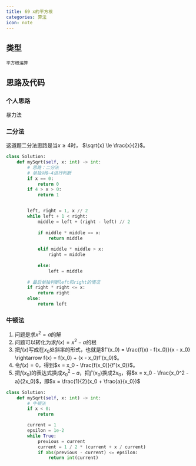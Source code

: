 ```yaml
---
title: 69 x的平方根
categories: 算法
icon: note
---
```


## 类型

`平方根运算`

## 思路及代码

### 个人思路

暴力法

### 二分法

这道题二分法思路是当$x \ge 4$时， $\sqrt{x} \le \frac{x}{2}$。

```python
class Solution:
    def mySqrt(self, x: int) -> int:
        # 思路：二分法
        # 单独对0~4进行判断
        if x == 0:
            return 0
        if 4 > x > 0:
            return 1


        left, right = 1, x // 2
        while left + 1 < right:
            middle = left + (right - left) // 2
            
            if middle * middle == x:
                return middle
            
            elif middle * middle > x:
                right = middle
            
            else:
                left = middle
        
        # 最后单独判断left和right的情况
        if right * right <= x:
            return right 
        else:
            return left
```

### 牛顿法

1. 问题是求$x^2 = a$的解
2. 问题可以转化为求$f(x) = x^2 - a$的根
3. 把$f(x)$写成在$x_0$处斜率的形式，也就是$f'(x_0) = \frac{f(x) - f(x_0)}{x - x_0} \rightarrow f(x) = f(x_0) + (x - x_0)f'(x_0)$。
4. 令$f(x) = 0$，得到$x = x_0 - \frac{f(x_0)}{f'(x_0)}$。
5. 把$f(x_0)$的表达式换成$x_0^2 - a$，把$f'(x_0)$换成$2x_0$，得$x = x_0 - \frac{x_0^2 - a}{2x_0}$，即$x = \frac{1}{2}(x_0 + \frac{a}{x_0})$

```python
class Solution:
    def mySqrt(self, x: int) -> int:
        # 牛顿法
        if x < 0:
            return

        current = 1
        epsilon = 1e-2
        while True:
            previous = current
            current = 1 / 2 * (current + x / current)
            if abs(previous - current) <= epsilon:
                return int(current)
```
